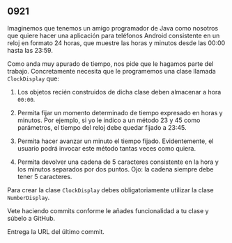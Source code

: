 ## 0921

Imaginemos que tenemos un amigo programador de Java como nosotros que quiere hacer una aplicación para teléfonos Android consistente en un reloj en formato 24 horas, que muestre las horas y minutos desde las 00:00 hasta las 23:59.

Como anda muy apurado de tiempo, nos pide que le hagamos parte del trabajo. Concretamente necesita que le programemos una clase llamada `ClockDisplay` que:

1. Los objetos recién construidos de dicha clase deben almacenar a hora `00:00`.

2. Permita fijar un momento determinado de tiempo expresado en horas y minutos. Por ejemplo, si yo le indico a un método 23 y 45 como parámetros, el tiempo del reloj debe quedar fijado a 23:45.

3. Permita hacer avanzar un minuto el tiempo fijado. Evidentemente, el usuario podrá invocar este método tantas veces como quiera. 

4. Permita devolver una cadena de 5 caracteres consistente en la hora y los minutos separados por dos puntos. Ojo: la cadena siempre debe tener 5 caracteres. 

Para crear la clase `ClockDisplay` debes obligatoriamente utilizar la clase `NumberDisplay`.

Vete haciendo commits conforme le añades funcionalidad a tu clase y súbelo a GitHub.

Entrega la URL del último commit.

